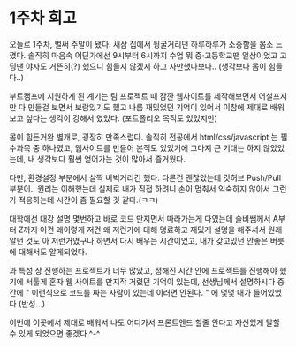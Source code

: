 # 1주차 회고

오늘로 1주차, 벌써 주말이 됐다. 새삼 집에서 뒹굴거리던 하루하루가 소중함을 몸소 느꼈다. 솔직히 마음속 어딘가에선 9시부터 6시까지 수업 뭐 중·고등학교땐 일상이었고 고딩땐 야자도 거뜬히(?) 했으니
힘들지 않겠지 하고 자만했나보다.. (생각보다 몸이 힘들다..)

부트캠프에 지원하게 된 계기는 팀 프로젝트 때 잠깐 웹사이트를 제작해보면서 어설프지만 다 만들걸 보면서 보람있기도 했고 나름 재밌었던 기억이 있어서 이참에 제대로 배워보고 싶다는 생각이 강해서 였었다. (포트폴리오 목적도 있었지만)

몸이 힘든거완 별개로, 굉장히 만족스럽다. 솔직히 전공에서 html/css/javascript 는 필수과목 중 하나였고, 웹사이트를 만들어 본적도 있었기에 그다지 큰 기대는 하지 않았었는데, 내 생각보다 훨씬 얻어가는 것이 많아서 즐거웠다.

다만, 환경설정 부분에서 살짝 버벅거리긴 했다. 다른건 괜찮았는데 깃허브 Push/Pull 부분이.. 원리는 이해했는데 실제로 내가 직접 하려니 손이 멈춰서 익숙하지 않아서 그런가 적응하는데 시간이 좀 필요할 것 같다.(ㅋㅋ)

대학에선 대강 설명 몇번하고 바로 코드 만지면서 따라가는게 다였는데 슬비쌤께서 A부터 Z까지 이건 왜이렇게 저건 왜 저런가에 대해 명료하고 재밌게 설명을 해주셔서 원래 알던 것도 아 저런거였구나 하면서 다시 배우는 시간이었고, 내가 갖고있던 안좋은 버릇에 대해서도 알게되었다.

과 특성 상 진행하는 프로젝트가 너무 많았고, 정해진 시간 안에 프로젝트를 진행해야 했기에 서툴게 혼자 웹 사이트를 만지작 거렸던 기억이 있는데, 선생님께서 설명하시다 중간에 " 이런식으로 코드를 짜는 사람이 있는데 이러면 안된다. " 에 몇몇 내가 들어있었다 (반성...)

이번에 이곳에서 제대로 배워서 나도 어디가서 프론트엔드 할줄 안다고 자신있게 말할 수 있게 되었으면 좋겠다 ^-^
